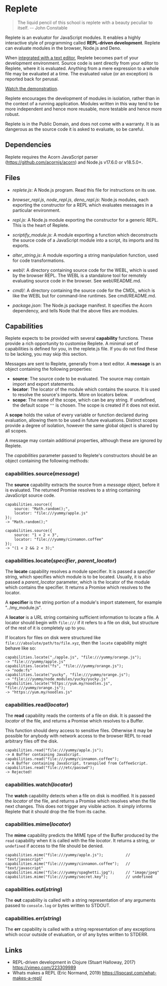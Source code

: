 # Replete

> The liquid pencil of this school is replete with a beauty peculiar to itself.
>   -- John Constable

Replete is an evaluator for JavaScript modules. It enables a highly interactive style of programming called __REPL-driven development__. Replete can evaluate modules in the browser, Node.js and Deno.

When [integrated with a text editor](https://github.com/jamesdiacono/Replete/issues/5), Replete becomes part of your development environment. Source code is sent directly from your editor to Replete, where it is evaluated. Anything from a mere expression to a whole file may be evaluated at a time. The evaluated value (or an exception) is reported back for perusal.

[Watch the demonstration](https://youtu.be/ZXXcn7jLNdk?t=1389).

Replete encourages the development of modules in isolation, rather than in the context of a running application. Modules written in this way tend to be more independent and hence more reusable, more testable and hence more robust.

Replete is in the Public Domain, and does not come with a warranty. It is as dangerous as the source code it is asked to evaluate, so be careful.

## Dependencies
Replete requires the Acorn JavaScript parser (https://github.com/acornjs/acorn) and Node.js v17.6.0 or v18.5.0+.

## Files
- _replete.js_: A Node.js program. Read this file for instructions on its use.

- _browser_repl.js_, _node_repl.js_, _deno_repl.js_: Node.js modules, each exporting the constructor for a REPL which evaluates messages in a particular environment.

- _repl.js_: A Node.js module exporting the constructor for a generic REPL. This is the heart of Replete.

- _scriptify_module.js_: A module exporting a function which deconstructs the source code of a JavaScript module into a script, its imports and its exports.

- _alter_string.js_: A module exporting a string manipulation function, used for code transformations.

- _webl/_: A directory containing source code for the WEBL, which is used by the browser REPL. The WEBL is a standalone tool for remotely evaluating source code in the browser. See webl/README.md.

- _cmdl/_: A directory containing the source code for the CMDL, which is like the WEBL but for command-line runtimes. See cmdl/README.md.

- _package.json_: The Node.js package manifest. It specifies the Acorn dependency, and tells Node that the above files are modules.

## Capabilities
Replete expects to be provided with several __capability__ functions. These provide a rich opportunity to customise Replete. A minimal set of capabilities is defined for you, in the replete.js file. If you do not find these to be lacking, you may skip this section.

Messages are sent to Replete, generally from a text editor. A __message__ is an object containing the following properties:

- __source__: The source code to be evaluated. The source may contain import and export statements.
- __locator__: The locator of the module which contains the source. It is used to resolve the source's imports. More on locators below.
- __scope__: The name of the scope, which can be any string. If undefined, the default scope `""` is chosen. The scope is created if it does not exist.

A __scope__ holds the value of every variable or function declared during evaluation, allowing them to be used in future evaluations. Distinct scopes provide a degree of isolation, however the same global object is shared by all scopes.

A message may contain additional properties, although these are ignored by Replete.

The _capabilities_ parameter passed to Replete's constructors should be an object containing the following methods:

### capabilities.source(_message_)
The __source__ capability extracts the source from a _message_ object, before it is evaluated. The returned Promise resolves to a string containing JavaScript source code.

    capabilities.source({
        source: "Math.random();",
        locator: "file:///yummy/apple.js"
    });
    -> "Math.random();"

    capabilities.source({
        source: "1 < 2 < 3",
        locator: "file:///yummy/cinnamon.coffee"
    });
    -> "(1 < 2 && 2 < 3);"

### capabilities.locate(_specifier_, _parent_locator_)
The __locate__ capability resolves a module specifier. It is passed a _specifier_ string, which specifies which module is to be located. Usually, it is also passed a _parent_locator_ parameter, which is the locator of the module which contains the specifier. It returns a Promise which resolves to the locator.

A __specifier__ is the string portion of a module's import statement, for example "../my_module.js".

A __locator__ is a URL string containing sufficient information to locate a file. A locator should begin with `file:///` if it refers to a file on disk, but structure of the rest of it is completely up to you.

If locators for files on disk were structured like `file:///absolute/path/to/file.xyz`, then the `locate` capability might behave like so:

    capabilities.locate("./apple.js", "file:///yummy/orange.js");
    -> "file:///yummy/apple.js"
    capabilities.locate("fs", "file:///yummy/orange.js");
    -> "node:fs"
    capabilities.locate("yucky", "file:///yummy/orange.js");
    -> "file:///yummy/node_modules/yucky/yucky.js"
    capabilities.locate("https://yum.my/noodles.js", "file:///yummy/orange.js");
    -> "https://yum.my/noodles.js"

### capabilities.read(_locator_)
The __read__ capability reads the contents of a file on disk. It is passed the _locator_ of the file, and returns a Promise which resolves to a Buffer.

This function should deny access to sensitive files. Otherwise it may be possible for anybody with network access to the browser REPL to read arbitrary files off the disk.

    capabilities.read("file:///yummy/apple.js");
    -> A Buffer containing JavaScript.
    capabilities.read("file:///yummy/cinnamon.coffee");
    -> A Buffer containing JavaScript, transpiled from CoffeeScript.
    capabilities.read("file:///etc/passwd");
    -> Rejected!

### capabilities.watch(_locator_)
The __watch__ capability detects when a file on disk is modified. It is passed the _locator_ of the file, and returns a Promise which resolves when the file next changes. This does not trigger any visible action. It simply informs Replete that it should drop the file from its cache.

### capabilities.mime(_locator_)
The __mime__ capability predicts the MIME type of the Buffer produced by the `read` capability when it is called with the file _locator_. It returns a string, or `undefined` if access to the file should be denied.

    capabilities.mime("file:///yummy/apple.js");          // "text/javascript"
    capabilities.mime("file:///yummy/cinnamon.coffee");   // "text/javascript"
    capabilities.mime("file:///yummy/spaghetti.jpg");     // "image/jpeg"
    capabilities.mime("file:///yummy/secret.key");        // undefined

### capabilities.out(_string_)
The __out__ capability is called with a string representation of any arguments passed to `console.log` or bytes written to STDOUT.

### capabilities.err(_string_)
The __err__ capability is called with a string representation of any exceptions which occur outside of evaluation, or of any bytes written to STDERR.

## Links
- REPL-driven development in Clojure (Stuart Halloway, 2017) https://vimeo.com/223309989
- Whats makes a REPL (Eric Normand, 2019) https://lispcast.com/what-makes-a-repl/
